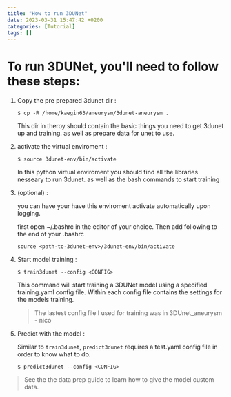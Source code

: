 ```yaml
---
title: "How to run 3DUNet"
date: 2023-03-31 15:47:42 +0200
categories: [Tutorial]
tags: []
---
```



# To run 3DUNet, you'll need to follow these steps:

1. Copy the pre prepared 3dunet dir :

    `$ cp -R /home/kaegin63/aneurysm/3dunet-aneurysm .`

    This dir in theroy should contain the basic things you need to get 3dunet up and training.
    as well as prepare data for unet to use.   

2. activate the virtual enviroment :

    `$ source 3dunet-env/bin/activate`

    In this python virtual enviroment you should find all the libraries nesseary to run 3dunet.
    as well as the bash commands to start training

3. (optional) :

    you can have your have this enviroment activate automatically upon logging.

    first open ~/.bashrc in the editor of your choice. Then add following to the end of your .bashrc

    `source <path-to-3dunet-env>/3dunet-env/bin/activate` 

4. Start model training :

    `$ train3dunet --config <CONFIG>`

    This command will start training a 3DUNet model using a specified training.yaml config file. 
    Within each config file contains the settings for the models training.

    > The lastest config file I used for training was in 3DUnet_aneurysm - nico 

5. Predict with the model :

    Similar to `train3dunet`, `predict3dunet` requires a test.yaml config file in order to know what to do.

    `$ predict3dunet --config <CONFIG>`

> See the the data prep guide to learn how to give the model custom data. 